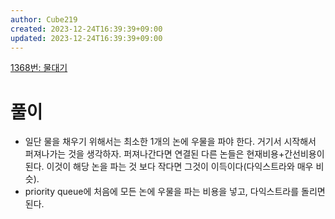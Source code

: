 ```yaml
---
author: Cube219
created: 2023-12-24T16:39:39+09:00
updated: 2023-12-24T16:39:39+09:00
---
```


[1368번: 물대기](https://www.acmicpc.net/problem/1368)

# 풀이

* 일단 물을 채우기 위해서는 최소한 1개의 논에 우물을 파야 한다. 거기서 시작해서 퍼져나가는 것을 생각하자. 퍼져나간다면 연결된 다른 논들은 현재비용+간선비용이 된다. 이것이 해당 논을 파는 것 보다 작다면 그것이 이득이다(다익스트라와 매우 비슷).
* priority queue에 처음에 모든 논에 우물을 파는 비용을 넣고, 다익스트라를 돌리면 된다.
